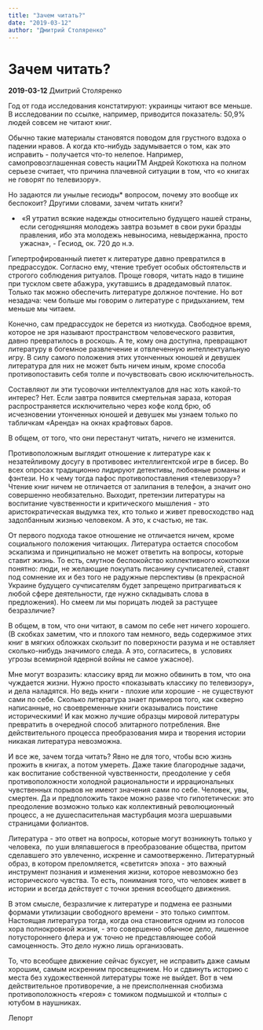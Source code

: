 ```yaml
---
title: "Зачем читать?"
date: "2019-03-12"
author: "Дмитрий Cтоляренко"
---
```


# Зачем читать?

**2019-03-12** Дмитрий Cтоляренко

Год от года исследования констатируют: украинцы читают все меньше. В исследовании по ссылке, например, приводится показатель: 50,9% людей совсем не читают книг.

Обычно такие материалы становятся поводом для грустного вздоха о падении нравов. А когда кто-нибудь задумывается о том, как это исправить - получается что-то нелепое. Например, самопровозглашенная совесть нацииTM Андрей Кокотюха на полном серьезе считает, что причина плачевной ситуации в том, что «о книгах не говорят по телевизору».

Но задаются ли унылые гесиоды* вопросом, почему это вообще их беспокоит? Другими словами, зачем читать книги?

*  «Я утратил всякие надежды относительно будущего нашей страны, если сегодняшняя молодежь завтра возьмет в свои руки бразды правления, ибо эта молодежь невыносима, невыдержанна, просто ужасна», - Гесиод, ок. 720 до н.э.     

Гипертрофированный пиетет к литературе давно превратился в предрассудок. Согласно ему, чтение требует особых обстоятельств и строгого соблюдения ритуалов. Проще говоря, читать надо в тишине при тусклом свете абажура, укутавшись в драдедамовый платок. Только так можно обеспечить литературе должное почтение. Но вот незадача: чем больше мы говорим о литературе с придыханием, тем меньше мы читаем.

Конечно, сам предрассудок не берется из ниоткуда. Свободное время, которое не зря называют пространством человеческого развития, давно превратилось в роскошь. А те, кому она доступна, превращают литературу в богемное развлечение и отвлеченную интеллектуальную игру. В силу самого положения этих утонченных юношей и девушек литература для них не может быть ничем иным, кроме способа противопоставить себя толпе и почувствовать свою исключительность.

Составляют ли эти тусовочки интеллектуалов для нас хоть какой-то интерес? Нет. Если завтра появится смертельная зараза, которая распространяется исключительно через кофе колд брю, об исчезновении утонченных юношей и девушек мы узнаем только по табличкам «Аренда» на окнах крафтовых баров.

В общем, от того, что они перестанут читать, ничего не изменится.

Противоположным выглядит отношение к литературе как к незатейливому досугу в противовес интеллигентской игре в бисер. Во всех опросах традиционно лидируют детективы, любовные романы и фэнтези. Но к чему тогда пафос противопоставления «телевизору»? Чтение книг ничем не отличается от залипания в телефон, а значит оно совершенно необязательно. Выходит, претензии литературы на воспитание чувственности и критического мышления - это аристократическая выдумка тех, кто только и живет превосходство над задолбанным жизнью человеком. А это, к счастью, не так.

От первого подхода такое отношение не отличается ничем, кроме социального положения читающих. Литература остается способом эскапизма и принципиально не может ответить на вопросы, которые ставит жизнь. То есть, смутное беспокойство коллективного кокотюхи понятно: люди, не желающие покупать писанину сучписателей, ставят под сомнение их и без того не радужные перспективы (в прекрасной Украине будущего сучписателям будет запрещено притрагиваться к любой сфере деятельности, где нужно складывать слова в предложения). Но смеем ли мы порицать людей за растущее безразличие?

В общем, в том, что они читают, в самом по себе нет ничего хорошего. (В скобках заметим, что и плохого там немного, ведь содержимое этих книг в мягких обложках скользит по поверхности разума и не оставляет сколько-нибудь значимого следа. А это, согласитесь, в  условиях угрозы всемирной ядерной войны не самое ужасное).

Мне могут возразить: классику вряд ли можно обвинить в том, что она чуждается жизни. Нужно просто «показывать классику по телевизору», и дела наладятся. Но ведь книги - плохие или хорошие - не существуют сами по себе. Сколько литература знает примеров того, как скверно написанные, но своевременные книги оказывались поистине историческими! И как можно лучшие образцы мировой литературы превратить в очередной способ элитарного потребления. Вне действительного процесса преобразования мира и творения истории никакая литература невозможна.

И все же, зачем тогда читать? Явно не для того, чтобы всю жизнь прожить в книгах, а потом умереть. Даже такие благородные задачи, как воспитание собственной чувственности, преодоление у себя противоположности холодной рациональности и иррациональных чувственных порывов не имеют значения сами по себе. Человек, увы, смертен. Да и предположить такое можно разве что гипотетически: это преодоление возможно только как коллективный революционный процесс, а не душеспасительная мастурбация мозга шершавыми страницами фолиантов.  

Литература - это ответ на вопросы, которые могут возникнуть только у человека,  по уши вляпавшегося в преобразование общества, притом сделавшего это увлеченно, искренне и самоотверженно. Литературный образ, в котором преломляется, «светится» эпоха - это важный инструмент познания и изменения жизни, которое невозможно без исторического чувства. То есть, понимания того, что человек живет в истории и всегда действует с точки зрения всеобщего движения.

В этом смысле, безразличие к литературе и подмена ее разными формами утилизации свободного времени - это только симптом. Настоящая литература тогда, когда она становится одним из голосов хора полнокровной жизни, - это совершенно обычное дело, лишенное потустороннего флера и уж точно не представляющее собой самоценность. Это дело нужно лишь организовать.

То, что всеобщее движение сейчас буксует, не исправить даже самым хорошим, самым искренним просвещением. Но и сдвинуть историю с места без художественной литературы тоже не выйдет. Вот в чем действительное противоречие, а не преисполненная снобизма противоположность «героя» с томиком подмышкой и «толпы» с ютубом в наушниках.

Лепорт
